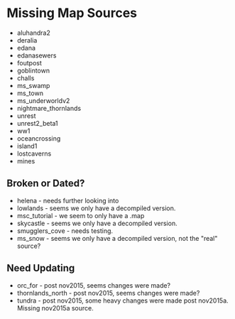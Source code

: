 # Missing Map Sources
* aluhandra2
* deralia
* edana
* edanasewers
* foutpost
* goblintown
* challs
* ms_swamp
* ms_town
* ms_underworldv2
* nightmare_thornlands
* unrest
* unrest2_beta1
* ww1
* oceancrossing
* island1
* lostcaverns
* mines

## Broken or Dated?
* helena - needs further looking into
* lowlands - seems we only have a decompiled version.
* msc_tutorial - we seem to only have a .map
* skycastle - seems we only have a decompiled version.
* smugglers_cove - needs testing.
* ms_snow - seems we only have a decompiled version, not the "real" source?

## Need Updating
* orc_for - post nov2015, seems changes were made?
* thornlands_north - post nov2015, seems changes were made?
* tundra - post nov2015, some heavy changes were made post nov2015a. Missing nov2015a source.
